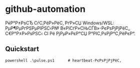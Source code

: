 ﻿# github-automation

РќР°Р±РѕСЂ СѓС‚РёР»РёС‚ РґР»СЏ Windows/WSL: РµР¶РµРґРЅРµРІРЅС‹Р№ В«РїСѓР»СЊСЃВ»-РєРѕРјРјРёС‚, С€Р°Р±Р»РѕРЅС‹ CI Рё РјРµР»РєР°СЏ Р°РІС‚РѕРјР°С‚РёРєР°.

## Quickstart
`powershell
.\pulse.ps1      # heartbeat-РєРѕРјРјРёС‚
`
